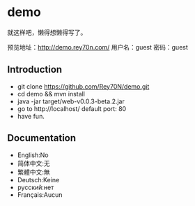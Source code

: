 # demo

就这样吧，懒得想懒得写了。

预览地址：http://demo.rey70n.com/
用户名：guest
密码：guest

Introduction
---

- git clone https://github.com/Rey70N/demo.git
- cd demo && mvn install
- java -jar target/web-v0.0.3-beta.2.jar
- go to http://localhost/ default port: 80
- have fun.

Documentation
---

- English:No
- 简体中文:无
- 繁體中文:無
- Deutsch:Keine
- русский:нет
- Français:Aucun
